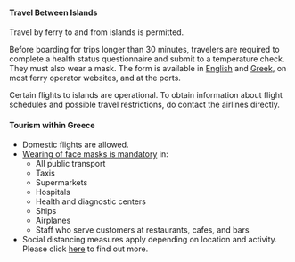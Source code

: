 #### Travel Between Islands

Travel by ferry to and from islands is permitted.

Before boarding for trips longer than 30 minutes, travelers are required to complete a health status questionnaire and submit to a temperature check. They must also wear a mask. The form is available in [English](https://gr.usembassy.gov/wp-content/uploads/sites/206/form-in-english-for-greek-island-ferries.pdf) and [Greek](https://gr.usembassy.gov/wp-content/uploads/sites/206/form-in-greek-for-greek-island-ferries.pdf), on most ferry operator websites, and at the ports.

Certain flights to islands are operational. To obtain information about flight schedules and possible travel restrictions, do contact the airlines directly.

#### Tourism within Greece

- Domestic flights are allowed.
- [Wearing of face masks is mandatory](https://www.aa.com.tr/en/europe/greece-announces-compulsory-use-of-masks/1925340) in:
  - All public transport
  - Taxis
  - Supermarkets
  - Hospitals
  - Health and diagnostic centers
  - Ships
  - Airplanes
  - Staff who serve customers at restaurants, cafes, and bars
- Social distancing measures apply depending on location and activity. Please click [here](https://www.ekathimerini.com/253155/gallery/ekathimerini/community/know-the-rules-the-a-z-for-tourism-in-greece-in-the-covid-19-era) to find out more.
